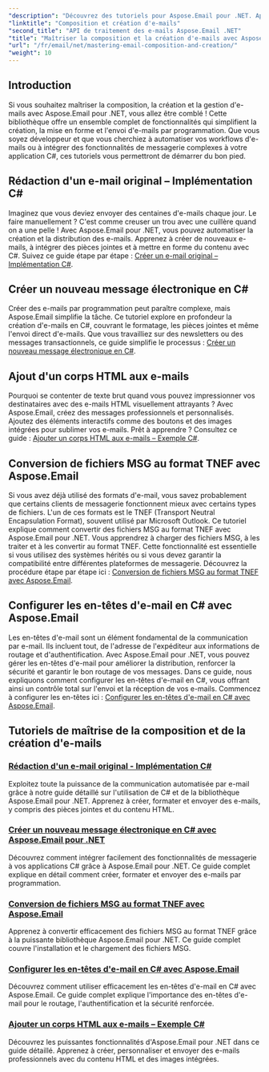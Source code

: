 ```yaml
---
"description": "Découvrez des tutoriels pour Aspose.Email pour .NET. Apprenez à créer, formater et envoyer des e-mails par programmation, y compris des fonctionnalités avancées comme les pièces jointes et le contenu HTML."
"linktitle": "Composition et création d'e-mails"
"second_title": "API de traitement des e-mails Aspose.Email .NET"
"title": "Maîtriser la composition et la création d'e-mails avec Aspose.Email pour .NET"
"url": "/fr/email/net/mastering-email-composition-and-creation/"
"weight": 10
---
```


## Introduction

Si vous souhaitez maîtriser la composition, la création et la gestion d'e-mails avec Aspose.Email pour .NET, vous allez être comblé ! Cette bibliothèque offre un ensemble complet de fonctionnalités qui simplifient la création, la mise en forme et l'envoi d'e-mails par programmation. Que vous soyez développeur et que vous cherchiez à automatiser vos workflows d'e-mails ou à intégrer des fonctionnalités de messagerie complexes à votre application C#, ces tutoriels vous permettront de démarrer du bon pied.

## Rédaction d'un e-mail original – Implémentation C#  

Imaginez que vous deviez envoyer des centaines d'e-mails chaque jour. Le faire manuellement ? C'est comme creuser un trou avec une cuillère quand on a une pelle ! Avec Aspose.Email pour .NET, vous pouvez automatiser la création et la distribution des e-mails. Apprenez à créer de nouveaux e-mails, à intégrer des pièces jointes et à mettre en forme du contenu avec C#. Suivez ce guide étape par étape : [Créer un e-mail original – Implémentation C#](./craft-a-fresh-email-csharp-implementation/).


## Créer un nouveau message électronique en C#  

Créer des e-mails par programmation peut paraître complexe, mais Aspose.Email simplifie la tâche. Ce tutoriel explore en profondeur la création d'e-mails en C#, couvrant le formatage, les pièces jointes et même l'envoi direct d'e-mails. Que vous travailliez sur des newsletters ou des messages transactionnels, ce guide simplifie le processus : [Créer un nouveau message électronique en C#](./construct-a-new-mail-message-in-csharp/).

## Ajout d'un corps HTML aux e-mails  

Pourquoi se contenter de texte brut quand vous pouvez impressionner vos destinataires avec des e-mails HTML visuellement attrayants ? Avec Aspose.Email, créez des messages professionnels et personnalisés. Ajoutez des éléments interactifs comme des boutons et des images intégrées pour sublimer vos e-mails. Prêt à apprendre ? Consultez ce guide : [Ajouter un corps HTML aux e-mails – Exemple C#](./add-html-body-to-emails-csharp-example/).

## Conversion de fichiers MSG au format TNEF avec Aspose.Email  

Si vous avez déjà utilisé des formats d'e-mail, vous savez probablement que certains clients de messagerie fonctionnent mieux avec certains types de fichiers. L'un de ces formats est le TNEF (Transport Neutral Encapsulation Format), souvent utilisé par Microsoft Outlook. Ce tutoriel explique comment convertir des fichiers MSG au format TNEF avec Aspose.Email pour .NET. Vous apprendrez à charger des fichiers MSG, à les traiter et à les convertir au format TNEF. Cette fonctionnalité est essentielle si vous utilisez des systèmes hérités ou si vous devez garantir la compatibilité entre différentes plateformes de messagerie. Découvrez la procédure étape par étape ici : [Conversion de fichiers MSG au format TNEF avec Aspose.Email](./converting-msg-files-to-tnef-format/).

## Configurer les en-têtes d'e-mail en C# avec Aspose.Email  

Les en-têtes d'e-mail sont un élément fondamental de la communication par e-mail. Ils incluent tout, de l'adresse de l'expéditeur aux informations de routage et d'authentification. Avec Aspose.Email pour .NET, vous pouvez gérer les en-têtes d'e-mail pour améliorer la distribution, renforcer la sécurité et garantir le bon routage de vos messages. Dans ce guide, nous expliquons comment configurer les en-têtes d'e-mail en C#, vous offrant ainsi un contrôle total sur l'envoi et la réception de vos e-mails. Commencez à configurer les en-têtes ici : [Configurer les en-têtes d'e-mail en C# avec Aspose.Email](./configure-email-headers-in-csharp/).

## Tutoriels de maîtrise de la composition et de la création d'e-mails
### [Rédaction d'un e-mail original - Implémentation C#](./craft-a-fresh-email-csharp-implementation/)
Exploitez toute la puissance de la communication automatisée par e-mail grâce à notre guide détaillé sur l'utilisation de C# et de la bibliothèque Aspose.Email pour .NET. Apprenez à créer, formater et envoyer des e-mails, y compris des pièces jointes et du contenu HTML.
### [Créer un nouveau message électronique en C# avec Aspose.Email pour .NET](./construct-a-new-mail-message-in-csharp/)
Découvrez comment intégrer facilement des fonctionnalités de messagerie à vos applications C# grâce à Aspose.Email pour .NET. Ce guide complet explique en détail comment créer, formater et envoyer des e-mails par programmation.
### [Conversion de fichiers MSG au format TNEF avec Aspose.Email](./converting-msg-files-to-tnef-format/)
Apprenez à convertir efficacement des fichiers MSG au format TNEF grâce à la puissante bibliothèque Aspose.Email pour .NET. Ce guide complet couvre l'installation et le chargement des fichiers MSG. 
### [Configurer les en-têtes d'e-mail en C# avec Aspose.Email](./configure-email-headers-in-csharp/)
Découvrez comment utiliser efficacement les en-têtes d'e-mail en C# avec Aspose.Email. Ce guide complet explique l'importance des en-têtes d'e-mail pour le routage, l'authentification et la sécurité renforcée.
### [Ajouter un corps HTML aux e-mails – Exemple C#](./add-html-body-to-emails-csharp-example/)
Découvrez les puissantes fonctionnalités d'Aspose.Email pour .NET dans ce guide détaillé. Apprenez à créer, personnaliser et envoyer des e-mails professionnels avec du contenu HTML et des images intégrées.